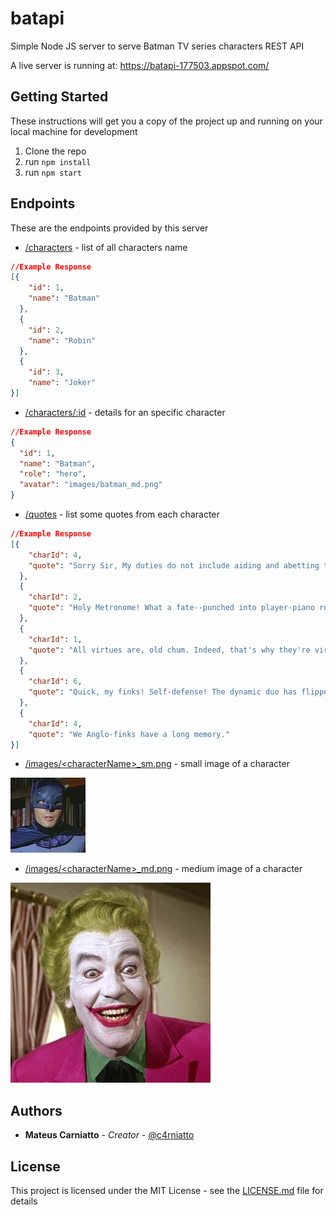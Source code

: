 # batapi

Simple Node JS server to serve Batman TV series characters  REST API

A live server is running at: https://batapi-177503.appspot.com/

## Getting Started

These instructions will get you a copy of the project up and running on your local machine for development

1. Clone the repo
2. run `npm install`
3. run `npm start`

## Endpoints

These are the endpoints provided by this server

- [/characters](https://batapi-177503.appspot.com/characters) - list of all characters name
```json
//Example Response
[{
    "id": 1,
    "name": "Batman"
  },
  {
    "id": 2,
    "name": "Robin"
  },
  {
    "id": 3,
    "name": "Joker"
}]
```
- [/characters/:id](https://batapi-177503.appspot.com/characters/1) - details for an specific character
```json
//Example Response
{
  "id": 1,
  "name": "Batman",
  "role": "hero",
  "avatar": "images/batman_md.png"
}
```
- [/quotes](https://batapi-177503.appspot.com/quotes) - list some quotes from each character
```json
//Example Response
[{
    "charId": 4,
    "quote": "Sorry Sir, My duties do not include aiding and abetting thievery"
  },
  {
    "charId": 2,
    "quote": "Holy Metronome! What a fate--punched into player-piano rolls!"
  },
  {
    "charId": 1,
    "quote": "All virtues are, old chum. Indeed, that's why they're virtues."
  },
  {
    "charId": 6,
    "quote": "Quick, my finks! Self-defense! The dynamic duo has flipped their wings!"
  },
  {
    "charId": 4,
    "quote": "We Anglo-finks have a long memory."
}]
```
- [/images/\<characterName\>_sm.png](https://batapi-177503.appspot.com/images/batman_sm.png) - small image of a character

![small character image](https://github.com/Carniatto/batapi/blob/master/images/batman_sm.png)

- [/images/\<characterName\>_md.png](https://batapi-177503.appspot.com/images/joker_md.png) - medium image of a character

![small character image](https://github.com/Carniatto/batapi/blob/master/images/joker_md.png)

## Authors

* **Mateus Carniatto** - *Creator* - [@c4rniatto](https://twitter.com/c4rniatto) 

## License

This project is licensed under the MIT License - see the [LICENSE.md](LICENSE.md) file for details
